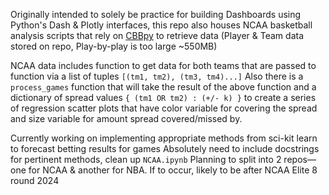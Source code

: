 Originally intended to solely be practice for building Dashboards using Python's Dash & Plotly interfaces, this repo also houses 
NCAA basketball analysis scripts that rely on [CBBpy](https://github.com/dcstats/CBBpy) to retrieve data (Player & Team data stored 
on repo, Play-by-play is too large ~550MB)

NCAA data includes function to get data for both teams that are passed to function via a list of tuples `[(tm1, tm2), (tm3, tm4)...]`
Also there is a `process_games` function that will take the result of the above function and a dictionary of spread values `{ (tm1 OR tm2) : (+/- k) }`
to create a series of regression scatter plots that have color variable for covering the spread and size variable for amount spread covered/missed by.

Currently working on implementing appropriate methods from sci-kit learn to forecast betting results for games
Absolutely need to include docstrings for pertinent methods, clean up `NCAA.ipynb`
Planning to split into 2 repos—one for NCAA & another for NBA. If to occur, likely to be after NCAA Elite 8 round 2024
